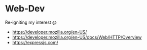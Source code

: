 # Web-Dev
Re-igniting my interest @ 
 - https://developer.mozilla.org/en-US/
 - https://developer.mozilla.org/en-US/docs/Web/HTTP/Overview
 - https://expressjs.com/
